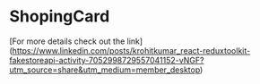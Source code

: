 # ShopingCard
[For more details check out the link] (https://www.linkedin.com/posts/krohitkumar_react-reduxtoolkit-fakestoreapi-activity-7052998729557041152-vNGF?utm_source=share&utm_medium=member_desktop)
